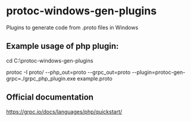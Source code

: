 # protoc-windows-gen-plugins
Plugins to generate code from .proto files in Windows

## Example usage of php plugin:

cd C:\protoc-windows-gen-plugins

protoc -I proto/ --php_out=proto --grpc_out=proto --plugin=protoc-gen-grpc=./grpc_php_plugin.exe  example.proto


## Official documentation

https://grpc.io/docs/languages/php/quickstart/